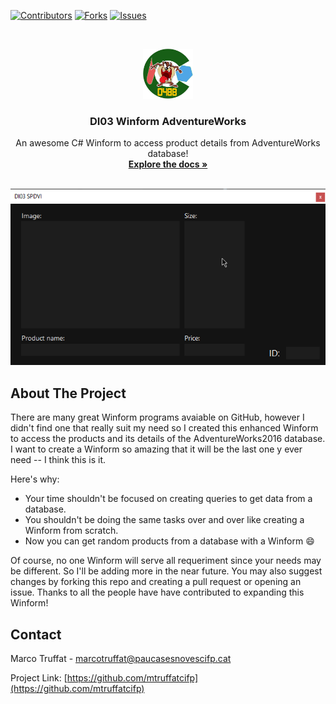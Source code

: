 [![Contributors][contributors-shield]][contributors-url]
[![Forks][forks-shield]][forks-url]
[![Issues][issues-shield]][issues-url]



<br />
<p align="center">
  <a href="https://github.com/mtruffatcifp/DI03WinformAdventureWorks">
    <img src="logo.png" alt="Logo" width="80" height="80">
  </a>

  <h3 align="center">DI03 Winform AdventureWorks</h3>

  <p align="center">
    An awesome C# Winform to access product details from AdventureWorks database!
    <br />
    <a href="https://github.com/mtruffatcifp/DI03WinformAdventureWorks"><strong>Explore the docs »</strong></a>
    <br />
    <br />
  </p>
</p>


![](screenshot.png)

## About The Project
<!-- [![Product Name Screen Shot][product-screenshot]](https://example.com) -->

There are many great Winform programs avaiable on GitHub, however I didn't find one that really suit my need so I created this enhanced Winform to access the products and its details of the AdventureWorks2016 database. I want to create a Winform so amazing that it will be the last one y ever need -- I think this is it.

Here's why:
* Your time shouldn't be focused on creating queries to get data from a database.
* You shouldn't be doing the same tasks over and over like creating a Winform from scratch.
* Now you can get random products from a database with a Winform :smile:

Of course, no one Winform will serve all requeriment since your needs may be different. So I'll be adding more in the near future. You may also suggest changes by forking this repo and creating a pull request or opening an issue. Thanks to all the people have have contributed to expanding this Winform!


## Contact

Marco Truffat - marcotruffat@paucasesnovescifp.cat

Project Link: [https://github.com/mtruffatcifp](https://github.com/mtruffatcifp)


<!-- MARKDOWN LINKS & IMAGES -->
<!-- https://www.markdownguide.org/basic-syntax/#reference-style-links -->
[contributors-shield]: https://img.shields.io/github/contributors/othneildrew/Best-README-Template.svg?style=for-the-badge
[contributors-url]: https://github.com/mtruffatcifp/DI03WinformAdventureWorks/graphs/contributors
[forks-shield]: https://img.shields.io/github/forks/mtruffatcifp/DI03WinformAdventureWorks.svg?style=for-the-badge
[forks-url]: https://github.com/mtruffatcifp/DI03WinformAdventureWorks/network/members
[issues-shield]: https://img.shields.io/github/issues/mtruffatcifp/DI03WinformAdventureWorks.svg?style=for-the-badge
[issues-url]: https://github.com/mtruffatcifp/DI03WinformAdventureWorks/issues
[product-screenshot]: screenshot.png